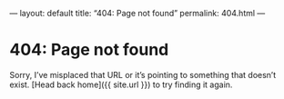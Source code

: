 —
layout: default
title: “404: Page not found”
permalink: 404.html
—

# 404: Page not found
Sorry, I’ve misplaced that URL or it’s pointing to something that doesn’t exist. [Head back home]({{ site.url }}) to try finding it again.
